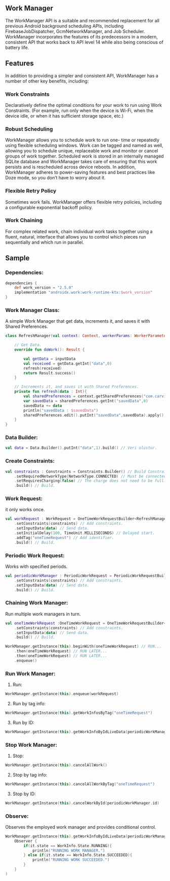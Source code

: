 ## Work Manager
The WorkManager API is a suitable and recommended replacement for all previous Android background scheduling APIs, including FirebaseJobDispatcher, GcmNetworkManager, and Job Scheduler. WorkManager incorporates the features of its predecessors in a modern, consistent API that works back to API level 14 while also being conscious of battery life.

## Features
In addition to providing a simpler and consistent API, WorkManager has a number of other key benefits, including:

### Work Constraints

Declaratively define the optimal conditions for your work to run using Work Constraints. (For example, run only when the device is Wi-Fi, when the device idle, or when it has sufficient storage space, etc.)

### Robust Scheduling

WorkManager allows you to schedule work to run one- time or repeatedly using flexible scheduling windows. Work can be tagged and named as well, allowing you to schedule unique, replaceable work and monitor or cancel groups of work together. Scheduled work is stored in an internally managed SQLite database and WorkManager takes care of ensuring that this work persists and is rescheduled across device reboots. In addition, WorkManager adheres to power-saving features and best practices like Doze mode, so you don’t have to worry about it.

### Flexible Retry Policy

Sometimes work fails. WorkManager offers flexible retry policies, including a configurable exponential backoff policy.

### Work Chaining

For complex related work, chain individual work tasks together using a fluent, natural, interface that allows you to control which pieces run sequentially and which run in parallel.

## Sample
### Dependencies:
```gradle
dependencies {
    def work_version = "2.5.0"    
    implementation "androidx.work:work-runtime-ktx:$work_version"
}
```
### Work Manager Class:
A simple Work Manager that get data, increments it, and saves it with Shared Preferences.
```kotlin
class RefreshManager(val context: Context, workerParams: WorkerParameters) : Worker(context, workerParams) {

    // Get Data.
    override fun doWork(): Result {

        val getData = inputData
        val received = getData.getInt("data",0)
        refresh(received)
        return Result.success()
    }

    // Increments it, and saves it with Shared Preferences.
    private fun refresh(data : Int){
        val sharedPreferences = context.getSharedPreferences("com.carvio.workmanager",Context.MODE_PRIVATE)
        var savedData = sharedPreferences.getInt("savedData",0)
        savedData += data
        println("savedData : $savedData")
        sharedPreferences.edit().putInt("savedData",savedData).apply()
    }
}
```
### Data Builder:
```kotlin
val data = Data.Builder().putInt("data",1).build() // Veri olustur.
```
### Create Constraints:
```kotlin
val constraints : Constraints = Constraints.Builder() // Build Constraints.
    .setRequiredNetworkType(NetworkType.CONNECTED) // Must be connected to the network.
    .setRequiresCharging(false) // The charge does not need to be full.
    .build() // Build.
```
### Work Request:
it only works once.
```kotlin
val workRequest : WorkRequest = OneTimeWorkRequestBuilder<RefreshManager>()
    .setConstraints(constraints) // Add constraints.
    .setInputData(data) // Send data.
    .setInitialDelay(100, TimeUnit.MILLISECONDS) // Delayed start.
    .addTag("oneTimeRequest") // Add identifier.
    .build() // Build.
```
### Periodic Work Request:
Works with specified periods.
```kotlin
val periodicWorkManager : PeriodicWorkRequest = PeriodicWorkRequestBuilder<RefreshManager>(15,TimeUnit.MINUTES) // Assign period.
    .setConstraints(constraints) // Add constraints.
    .setInputData(data) // Send data.
    .build() // Build.
```
### Chaining Work Manager:
Run multiple work managers in turn.
```kotlin
val oneTimeWorkRequest :OneTimeWorkRequest = OneTimeWorkRequestBuilder<RefreshManager>()
    .setConstraints(constraints) // Add constraints.
    .setInputData(data) // Send data.
    .build() // Build.

WorkManager.getInstance(this).beginWith(oneTimeWorkRequest) // RUN...
    .then(oneTimeWorkRequest) // RUN LATER...
    .then(oneTimeWorkRequest) // RUN LATER...
    .enqueue()
```
### Run Work Manager:
1. Run:
```kotlin
WorkManager.getInstance(this).enqueue(workRequest)
```
2. Run by tag info:
```kotlin
WorkManager.getInstance(this).getWorkInfosByTag("oneTimeRequest")
```
3. Run by ID:
```kotlin
WorkManager.getInstance(this).getWorkInfoByIdLiveData(periodicWorkManager.id)
```
### Stop Work Manager:
1. Stop:
```kotlin
WorkManager.getInstance(this).cancelAllWork()
```
2. Stop by tag info:
```kotlin
WorkManager.getInstance(this).cancelAllWorkByTag("oneTimeRequest")
```
3. Stop by ID:
```kotlin
WorkManager.getInstance(this).cancelWorkById(periodicWorkManager.id)
```
### Observe:
Observes the employed work manager and provides conditional control.
```kotlin
WorkManager.getInstance(this).getWorkInfoByIdLiveData(periodicWorkManager.id).observe(this,
    Observer {
        if(it.state == WorkInfo.State.RUNNING){
            println("RUNNING WORK MANAGER.")
        } else if(it.state == WorkInfo.State.SUCCEEDED){
            println("RUNNING WORK SUCCEEDED.")
        }
    }
)
```
